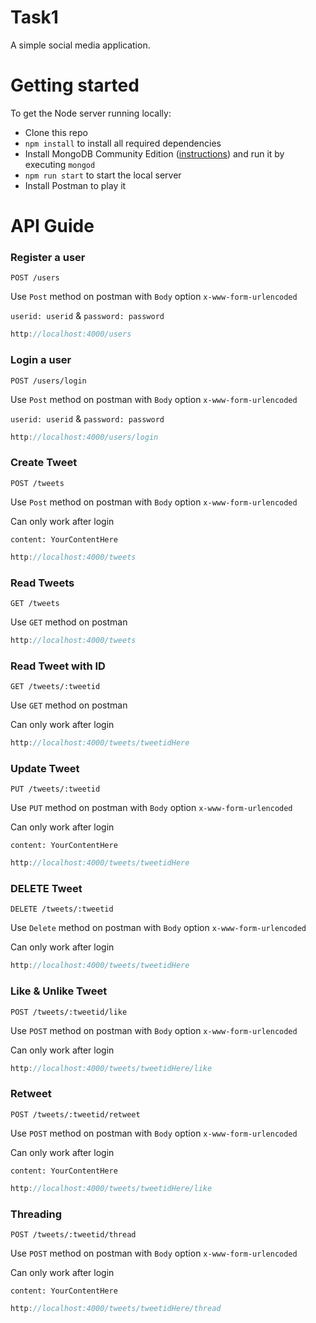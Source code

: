 # Task1
A simple social media application.

# Getting started

To get the Node server running locally:

- Clone this repo
- `npm install` to install all required dependencies
- Install MongoDB Community Edition ([instructions](https://docs.mongodb.com/manual/installation/#tutorials)) and run it by executing `mongod`
- `npm run start` to start the local server
- Install Postman to play it

# API Guide

### Register a user

`POST /users`

Use `Post` method on postman with `Body` option `x-www-form-urlencoded`

`userid: userid` & `password: password`

```js
http://localhost:4000/users
```

### Login a user

`POST /users/login`

Use `Post` method on postman with `Body` option `x-www-form-urlencoded`

`userid: userid` & `password: password`

```js
http://localhost:4000/users/login
```

### Create Tweet

`POST /tweets`

Use `Post` method on postman with `Body` option `x-www-form-urlencoded`

Can only work after login

`content: YourContentHere`

```js
http://localhost:4000/tweets
```

### Read Tweets

`GET /tweets`

Use `GET` method on postman

```js
http://localhost:4000/tweets
```

### Read Tweet with ID

`GET /tweets/:tweetid`

Use `GET` method on postman

Can only work after login

```js
http://localhost:4000/tweets/tweetidHere
```

### Update Tweet

`PUT /tweets/:tweetid`

Use `PUT` method on postman with `Body` option `x-www-form-urlencoded`

Can only work after login

`content: YourContentHere`

```js
http://localhost:4000/tweets/tweetidHere
```

### DELETE Tweet

`DELETE /tweets/:tweetid`

Use `Delete` method on postman with `Body` option `x-www-form-urlencoded`

Can only work after login

```js
http://localhost:4000/tweets/tweetidHere
```

### Like & Unlike Tweet

`POST /tweets/:tweetid/like`

Use `POST` method on postman with `Body` option `x-www-form-urlencoded`

Can only work after login

```js
http://localhost:4000/tweets/tweetidHere/like
```

### Retweet

`POST /tweets/:tweetid/retweet`

Use `POST` method on postman with `Body` option `x-www-form-urlencoded`

Can only work after login

`content: YourContentHere`

```js
http://localhost:4000/tweets/tweetidHere/like
```

### Threading

`POST /tweets/:tweetid/thread`

Use `POST` method on postman with `Body` option `x-www-form-urlencoded`

Can only work after login

`content: YourContentHere`

```js
http://localhost:4000/tweets/tweetidHere/thread
```

